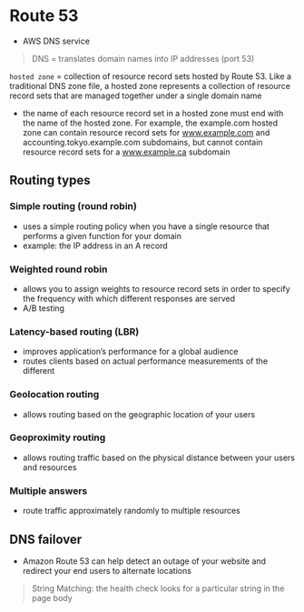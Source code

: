 # Route 53 #
- AWS DNS service

> DNS = translates domain names into IP addresses (port 53)

`hosted zone` = collection of resource record sets hosted by Route 53. Like a traditional DNS zone file, a hosted zone represents a collection of resource record sets that are managed together under a single domain name

- the name of each resource record set in a hosted zone must end with the name of the hosted zone. For example, the example.com hosted zone can contain resource record sets for www.example.com and accounting.tokyo.example.com subdomains, but cannot contain resource record sets for a www.example.ca subdomain

## Routing types ##
### Simple routing (round robin) ###
- uses a simple routing policy when you have a single resource that performs a given function for your domain
- example: the IP address in an A record

### Weighted round robin ###
- allows you to assign weights to resource record sets in order to specify the frequency with which different responses are served
- A/B testing

### Latency-based routing (LBR) ###
 - improves application’s performance for a global audience
 - routes clients based on actual performance measurements of the different
 
 ### Geolocation routing ###
- allows routing based on the geographic location of your users

### Geoproximity routing ###
- allows routing traffic based on the physical distance between your users and resources

### Multiple answers ###
- route traffic approximately randomly to multiple resources

## DNS failover ##
- Amazon Route 53 can help detect an outage of your website and redirect your end users to alternate locations

> String Matching: the health check looks for a particular string in the page body 
